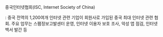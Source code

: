 중국인터넷협회(ISC, Internet Society of China)



: 중국 전역의 1,200여개 인터넷 관련 기업이 회원사로 가입된 중국 최대 인터넷 관련 협회. 주요 업무는 스팸정보고발센터 운영, 인터넷 이용자 보호 조사, 악성 앱 점검, 인터넷 백서 발간 등